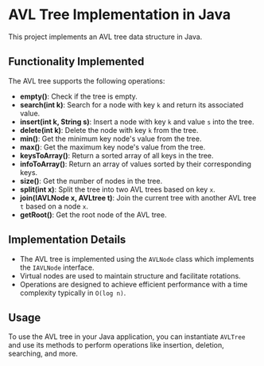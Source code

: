 # AVL Tree Implementation in Java
This project implements an AVL tree data structure in Java.

## Functionality Implemented
The AVL tree supports the following operations:
- **empty()**: Check if the tree is empty.
- **search(int k)**: Search for a node with key `k` and return its associated value.
- **insert(int k, String s)**: Insert a node with key `k` and value `s` into the tree.
- **delete(int k)**: Delete the node with key `k` from the tree.
- **min()**: Get the minimum key node's value from the tree.
- **max()**: Get the maximum key node's value from the tree.
- **keysToArray()**: Return a sorted array of all keys in the tree.
- **infoToArray()**: Return an array of values sorted by their corresponding keys.
- **size()**: Get the number of nodes in the tree.
- **split(int x)**: Split the tree into two AVL trees based on key `x`.
- **join(IAVLNode x, AVLtree t)**: Join the current tree with another AVL tree `t` based on a node `x`.
- **getRoot()**: Get the root node of the AVL tree.

## Implementation Details
- The AVL tree is implemented using the `AVLNode` class which implements the `IAVLNode` interface.
- Virtual nodes are used to maintain structure and facilitate rotations.
- Operations are designed to achieve efficient performance with a time complexity typically in `O(log n)`.

## Usage
To use the AVL tree in your Java application, you can instantiate `AVLTree` and use its methods to perform operations like insertion, deletion, searching, and more.
